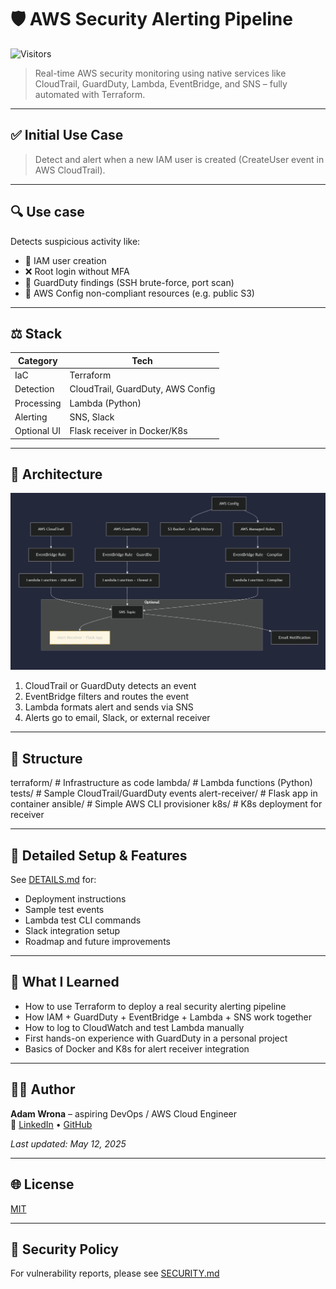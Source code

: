 # 🛡️ AWS Security Alerting Pipeline

![Visitors](https://visitor-badge.laobi.icu/badge?page_id=cloudcr0w.security-alerting-pipeline)

> Real-time AWS security monitoring using native services like CloudTrail, GuardDuty, Lambda, EventBridge, and SNS – fully automated with Terraform.

---

## ✅ Initial Use Case
> Detect and alert when a new IAM user is created (CreateUser event in AWS CloudTrail).

---

## 🔍 Use case
Detects suspicious activity like:
- 👤 IAM user creation
- ❌ Root login without MFA
- 🧐 GuardDuty findings (SSH brute-force, port scan)
- 💼 AWS Config non-compliant resources (e.g. public S3)

---

## ⚖️ Stack

| Category      | Tech                              |
|---------------|-----------------------------------|
| IaC           | Terraform                         |
| Detection     | CloudTrail, GuardDuty, AWS Config |
| Processing    | Lambda (Python)                   |
| Alerting      | SNS, Slack                        |
| Optional UI   | Flask receiver in Docker/K8s      |

---

## 🧱 Architecture

![AWS Security Alerting Pipeline](diagram.png)

1. CloudTrail or GuardDuty detects an event  
2. EventBridge filters and routes the event  
3. Lambda formats alert and sends via SNS  
4. Alerts go to email, Slack, or external receiver

---

## 📂 Structure

terraform/ # Infrastructure as code
lambda/ # Lambda functions (Python)
tests/ # Sample CloudTrail/GuardDuty events
alert-receiver/ # Flask app in container
ansible/ # Simple AWS CLI provisioner
k8s/ # K8s deployment for receiver


---

## 📄 Detailed Setup & Features

See [DETAILS.md](DETAILS.md) for:
- Deployment instructions
- Sample test events
- Lambda test CLI commands
- Slack integration setup
- Roadmap and future improvements

---

## 🧠 What I Learned
- How to use Terraform to deploy a real security alerting pipeline  
- How IAM + GuardDuty + EventBridge + Lambda + SNS work together  
- How to log to CloudWatch and test Lambda manually  
- First hands-on experience with GuardDuty in a personal project  
- Basics of Docker and K8s for alert receiver integration

---

## 👨‍💼 Author
**Adam Wrona** – aspiring DevOps / AWS Cloud Engineer  
🔗 [LinkedIn](https://www.linkedin.com/in/adam-wrona-111ba728b) • [GitHub](https://github.com/cloudcr0w)

_Last updated: May 12, 2025_

---

## 🌐 License
[MIT](LICENSE)

---

## 🚫 Security Policy
For vulnerability reports, please see [SECURITY.md](SECURITY.md)

